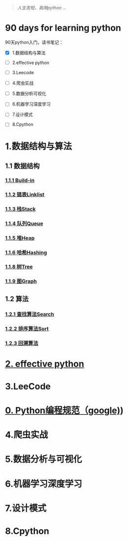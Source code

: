 > *人生苦短，我用python*                                                                                                                                           [<img src="C:\Users\yug\Desktop\9.jpeg" alt="Github" style="zoom: 15%;" />](https://github.com/yugen9/forewave)

# 90 days for learning python

90天python入门，读书笔记：

- [x] 1.数据结构与算法
- [ ] 2.effective python
- [ ] 3.Leecode
- [ ] 4.爬虫实战
- [ ] 5.数据分析可视化
- [ ] 6.机器学习深度学习
- [ ] 7.设计模式
- [ ] 8.Cpython



# 1.数据结构与算法
## 1.1 数据结构
### [1.1.1 Build-in](./01-algorithms/01-data_structures/01-Build-in/Build-in.md)
### [1.1.2 链表Linklist](./01-algorithms/01-data_structures/02-linklist/链表Linklist.md)

### [1.1.3 栈Stack](./01-algorithms/01-data_structures/03-stack/栈Stack.md)

### [1.1.4 队列Queue](./01-algorithms/01-data_structures/04-queue/队列Queue.md)

### [1.1.5 堆Heap](./01-algorithms/01-data_structures/05-heap/堆Heap.md)
### [1.1.6 哈希Hashing](./01-algorithms/01-data_structures/06-hashing/哈希Hash.md)
### [1.1.8 树Tree](./01-algorithms/01-data_structures/08-tree/树Tree.md)
### [1.1.9 图Graph](./01-algorithms/01-data_structures/09-graphs/图Graph.md)
## 1.2 算法
### [1.2.1 查找算法Search](./01-algorithms/02-searches/查找算法Search.md)
### [1.2.2 排序算法Sort](./01-algorithms/03-sorts/排序算法Sort.md)
### [1.2.3 回溯算法](./01-algorithms/04-backtracking/回溯Tracebacking.md)

# [2. effective python](https://github.com/yugen9/forewave/blob/master/02-python/02-effective-python/Effective_Python之编写高质量Python代码的59个有效方法.md)

# 3.LeeCode

# [0. Python编程规范（google)](https://github.com/yugen9/forewave/blob/master/10-docs/Python代码风格指南（Google）.md))

# 4.爬虫实战

# 5.数据分析与可视化
# 6.机器学习深度学习

# 7.设计模式

# 8.Cpython






